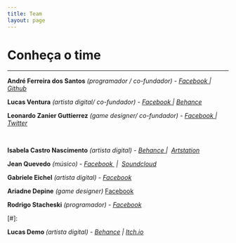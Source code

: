 ```yaml
---
title: Team
layout: page
---
```


<h1> Conheça o time </h1>

<hr>

<p>
	<strong>André Ferreira dos Santos</strong>
	<em>
		(programador / co-fundador) -
		<a href="https://www.facebook.com/toupperandre" target="_blank">
			Facebook
		</a>
		 |
		<a href="https://github.com/Andre-hl2/" target="_blank">
			Github
		</a>
	</em>
</p>

<p>
	<strong>Lucas Ventura</strong>
	<em>
		(artista digital/ co-fundador) -
		<a href="https://www.facebook.com/lucas.ventura.106" target="_blank">
			Facebook
		</a>
	 |
		<a href="https://www.behance.net/lucaseraer73e8" target="_blank">
			Behance
		</a>
	</em>
</p>

<p>
	<strong>Leonardo Zanier Guttierrez</strong>
	<em>
		(game designer/ co-fundador) -
		<a href="https://www.facebook.com/leonardo.zanierguttierrez" target="_blank">
			Facebook
		</a>
		 |
	 	<a href="https://twitter.com/leo_caverna" target="_blank">
	 		Twitter
	 	</a>
	</em>
</p>

<p><br></p>

<p>
	<strong>Isabela Castro Nascimento</strong>
	<em>(artista digital) - </em>
	<em>
		<a href="https://www.behance.net/isabelacastro" target="_blank">
			Behance
		</a>
		|&nbsp;
		<a href="https://www.artstation.com/isacastro" target="_blank">
			Artstation
		</a>
	</em>
</p>

<p>
	<strong>Jean Quevedo</strong>
	<em>(músico) - </em>
	<em>
		<a href="https://www.facebook.com/quevedojean" target="_blank">
			Facebook
		</a>
		&nbsp;|&nbsp;
		<a href="https://soundcloud.com/jean-quevedo" target="_blank">
			Soundcloud
		</a>
	</em>
</p>

<p>
	<strong>Gabriele Eichel</strong>
	<em>(artista digital) -
		<a href="https://www.facebook.com/eichelgabs" target="_blank">
			Facebook
		</a>
	</em>
</p>

<p>
	<strong>Ariadne Depine</strong>
	<em> (game designer) </em>
	<a href="https://www.facebook.com/arix.fadel">
		Facebook
	</a>
</p>

<p>
	<strong>Rodrigo Stacheski</strong>
	<em>(programador) -
		<a href="https://www.facebook.com/digo.purga" target="_blank">
			Facebook
		</a>
	</em>
</p>

[#]: <p><strong>Lucas Demo</strong><em><strong> </strong>(artista digital) -&nbsp;<a href="https://www.behance.net/Lukbebalduke" target="_blank">Behance</a> |&nbsp;<a href="https://lukbebalduke.itch.io/" target="_blank">Itch.io</a></em><br></p>
